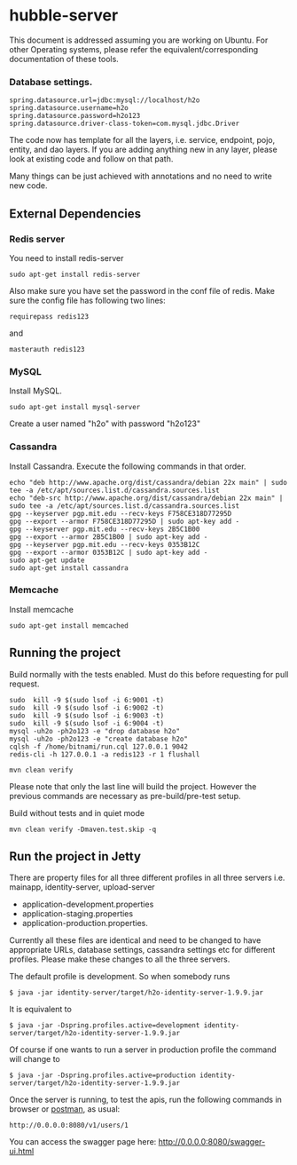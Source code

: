 # hubble-server

This document is addressed assuming you are working on Ubuntu. For other Operating systems, please refer the equivalent/corresponding documentation of these tools. 

### Database settings.
```
spring.datasource.url=jdbc:mysql://localhost/h2o
spring.datasource.username=h2o
spring.datasource.password=h2o123
spring.datasource.driver-class-token=com.mysql.jdbc.Driver
```

The code now has template for all the layers, i.e. service, endpoint, pojo, entity, and dao layers. If you are adding anything new in any layer, please look at existing code and follow on that path.

Many things can be just achieved with annotations and no need to write new code.

## External Dependencies
### Redis server
You need to install redis-server
```
sudo apt-get install redis-server
```
Also make sure you have set the password in the conf file of redis. 
Make sure the config file has following two lines:
```
requirepass redis123
```

and
```
masterauth redis123
```

### MySQL
Install MySQL.
```
sudo apt-get install mysql-server
```
Create a user named "h2o" with password "h2o123"

### Cassandra
Install Cassandra.
Execute the following commands in that order.
```
echo "deb http://www.apache.org/dist/cassandra/debian 22x main" | sudo tee -a /etc/apt/sources.list.d/cassandra.sources.list
echo "deb-src http://www.apache.org/dist/cassandra/debian 22x main" | sudo tee -a /etc/apt/sources.list.d/cassandra.sources.list
gpg --keyserver pgp.mit.edu --recv-keys F758CE318D77295D
gpg --export --armor F758CE318D77295D | sudo apt-key add -
gpg --keyserver pgp.mit.edu --recv-keys 2B5C1B00
gpg --export --armor 2B5C1B00 | sudo apt-key add -
gpg --keyserver pgp.mit.edu --recv-keys 0353B12C
gpg --export --armor 0353B12C | sudo apt-key add -
sudo apt-get update
sudo apt-get install cassandra
```

### Memcache
Install memcache
```
sudo apt-get install memcached
```

## Running the project

Build normally with the tests enabled. Must do this before requesting for pull request. 
```
sudo  kill -9 $(sudo lsof -i 6:9001 -t)
sudo  kill -9 $(sudo lsof -i 6:9002 -t)
sudo  kill -9 $(sudo lsof -i 6:9003 -t)
sudo  kill -9 $(sudo lsof -i 6:9004 -t)
mysql -uh2o -ph2o123 -e "drop database h2o"
mysql -uh2o -ph2o123 -e "create database h2o"
cqlsh -f /home/bitnami/run.cql 127.0.0.1 9042
redis-cli -h 127.0.0.1 -a redis123 -r 1 flushall

mvn clean verify 
```
Please note that only the last line will build the project. However the previous commands are necessary as pre-build/pre-test setup.


Build without tests and in quiet mode
```
mvn clean verify -Dmaven.test.skip -q
```

## Run the project in Jetty
There are property files for all three different profiles in all three servers i.e. mainapp, identity-server, upload-server

- application-development.properties
- application-staging.properties
- application-production.properties.

Currently all these files are identical and need to be changed to have appropriate URLs, database settings, cassandra settings etc for different profiles.  Please make these changes to all the three servers.

The default profile is development. So when somebody runs
```
$ java -jar identity-server/target/h2o-identity-server-1.9.9.jar 
```
It is equivalent to
```
$ java -jar -Dspring.profiles.active=development identity-server/target/h2o-identity-server-1.9.9.jar 
```

Of course if one wants to run a server in production profile the command will change to
```
$ java -jar -Dspring.profiles.active=production identity-server/target/h2o-identity-server-1.9.9.jar 
```

Once the server is running, to test the apis, run the following commands in browser or [postman](https://chrome.google.com/webstore/detail/postman/fhbjgbiflinjbdggehcddcbncdddomop?hl=en), as usual:

```
http://0.0.0.0:8080/v1/users/1
```

You can access the swagger page here:
http://0.0.0.0:8080/swagger-ui.html